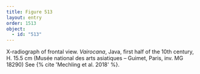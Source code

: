 ```yaml
---
title: Figure 513
layout: entry
order: 1513
object:
  - id: "513"
---
```


X-radiograph of frontal view. *Vairocana*, Java, first half of the 10th century, H. 15.5 cm (Musée national des arts asiatiques – Guimet, Paris, inv. MG 18290) See {% cite 'Mechling et al. 2018' %}.
